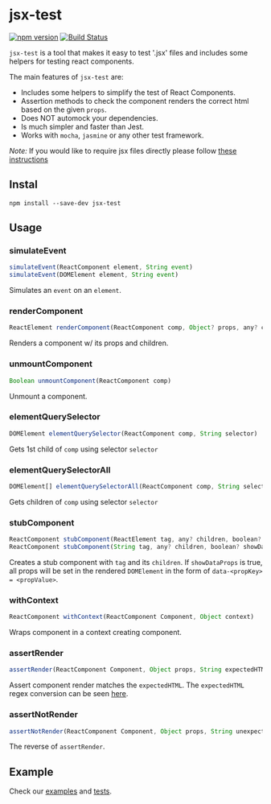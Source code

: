 # jsx-test
[![npm version](https://img.shields.io/npm/v/jsx-test.svg?style=flat-square)](https://www.npmjs.com/package/jsx-test)
[![Build Status](https://travis-ci.org/yahoo/jsx-test.svg?branch=master)](https://travis-ci.org/yahoo/jsx-test)

`jsx-test` is a tool that makes it easy to test '.jsx' files and includes some helpers for testing react components.

The main features of `jsx-test` are:

* Includes some helpers to simplify the test of React Components.
* Assertion methods to check the component renders the correct html based on the given `props`.
* Does NOT automock your dependencies.
* Is much simpler and faster than Jest.
* Works with `mocha`, `jasmine` or any other test framework.

*Note:* If you would like to require jsx files directly please follow [these instructions](https://babeljs.io/docs/setup/)

## Instal

```
npm install --save-dev jsx-test
```

## Usage
### simulateEvent
```js
simulateEvent(ReactComponent element, String event)
simulateEvent(DOMElement element, String event)
```

Simulates an `event` on an `element`.

### renderComponent
```js
ReactElement renderComponent(ReactComponent comp, Object? props, any? children)
```

Renders a component w/ its props and children.

### unmountComponent
```js
Boolean unmountComponent(ReactComponent comp)
```

Unmount a component.

### elementQuerySelector
```js
DOMElement elementQuerySelector(ReactComponent comp, String selector)
```

Gets 1st child of `comp` using selector `selector`

### elementQuerySelectorAll
```js
DOMElement[] elementQuerySelectorAll(ReactComponent comp, String selector)
```

Gets children of `comp` using selector `selector`

### stubComponent
```js
ReactComponent stubComponent(ReactElement tag, any? children, boolean? showDataProps)
ReactComponent stubComponent(String tag, any? children, boolean? showDataProps)
```
Creates a stub component with `tag` and its `children`. If `showDataProps` is true, all props will be set in the rendered `DOMElement` in the form of `data-<propKey> = <propValue>`.

### withContext
```js
ReactComponent withContext(ReactComponent Component, Object context)
```
Wraps component in a context creating component.

### assertRender
```js
assertRender(ReactComponent Component, Object props, String expectedHTML)
```
Assert component render matches the `expectedHTML`. The `expectedHTML` regex conversion can be seen [here](https://github.com/yahoo/jsx-test/blob/master/test/assertRender.test.js).

### assertNotRender
```js
assertNotRender(ReactComponent Component, Object props, String unexpectedHTML)
```
The reverse of `assertRender`.

## Example

Check our [examples](https://github.com/3den/jsx-test/tree/master/example) and [tests](https://github.com/3den/jsx-test/tree/master/test).
